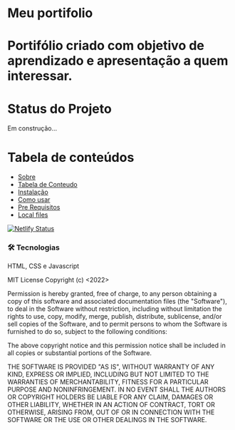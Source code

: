# Meu portifolio

# Portifólio criado com objetivo de aprendizado e apresentação a quem interessar.

# Status do Projeto
Em construção...

Tabela de conteúdos
=================
<!--ts-->
   * [Sobre](#Sobre)
   * [Tabela de Conteudo](#redes)
   * [Instalação](#project)
   * [Como usar](#title-skills)
   * [Pre Requisitos](#title-learning)
   * [Local files](#apresent)
<!--te-->

[![Netlify Status](https://api.netlify.com/api/v1/badges/0a8ce824-9217-47e1-8b45-14d7e612ca32/deploy-status)](https://app.netlify.com/sites/portifolio-pauloricardo/deploys)

### 🛠 Tecnologias
HTML, CSS e Javascript


MIT License
Copyright (c) <2022> <Paulo Ricardo>

Permission is hereby granted, free of charge, to any person obtaining a copy
of this software and associated documentation files (the "Software"), to deal
in the Software without restriction, including without limitation the rights
to use, copy, modify, merge, publish, distribute, sublicense, and/or sell
copies of the Software, and to permit persons to whom the Software is
furnished to do so, subject to the following conditions:

The above copyright notice and this permission notice shall be included in all
copies or substantial portions of the Software.

THE SOFTWARE IS PROVIDED "AS IS", WITHOUT WARRANTY OF ANY KIND, EXPRESS OR
IMPLIED, INCLUDING BUT NOT LIMITED TO THE WARRANTIES OF MERCHANTABILITY,
FITNESS FOR A PARTICULAR PURPOSE AND NONINFRINGEMENT. IN NO EVENT SHALL THE
AUTHORS OR COPYRIGHT HOLDERS BE LIABLE FOR ANY CLAIM, DAMAGES OR OTHER
LIABILITY, WHETHER IN AN ACTION OF CONTRACT, TORT OR OTHERWISE, ARISING FROM,
OUT OF OR IN CONNECTION WITH THE SOFTWARE OR THE USE OR OTHER DEALINGS IN THE
SOFTWARE.

